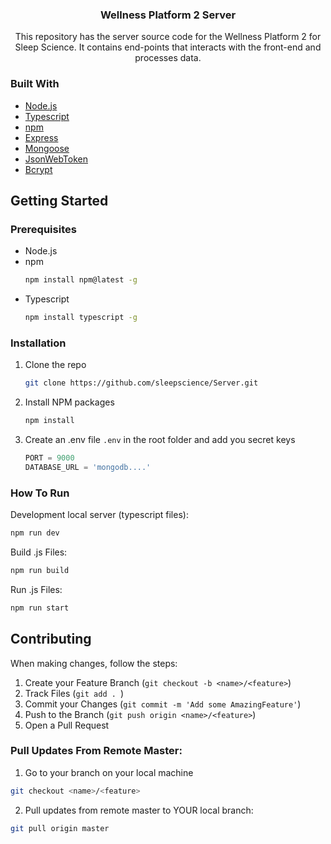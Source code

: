 <div align="center">

<h3 align="center">Wellness Platform 2 Server</h3>

  <p align="center">
    This repository has the server source code for the Wellness Platform 2 for Sleep Science. It contains end-points that interacts with the front-end and processes data.
  </p>
</div>

### Built With

* [Node.js](https://nodejs.dev/)
* [Typescript](https://www.typescriptlang.org/)
* [npm](https://docs.npmjs.com/)
* [Express](https://expressjs.com/)
* [Mongoose](https://mongoosejs.com/)
* [JsonWebToken](https://github.com/auth0/node-jsonwebtoken)
* [Bcrypt](https://www.npmjs.com/package/bcrypt)

<!-- GETTING STARTED -->
## Getting Started

### Prerequisites

* Node.js
* npm
  ```sh
  npm install npm@latest -g
  ```
* Typescript
  ```sh
  npm install typescript -g
  ```
  
### Installation

1. Clone the repo
   ```sh
   git clone https://github.com/sleepscience/Server.git
   ```
2. Install NPM packages
   ```sh
   npm install
   ```
4. Create an .env file `.env` in the root folder and add you secret keys
   ```js
   PORT = 9000
   DATABASE_URL = 'mongodb....'
   ```
   
### How To Run

Development local server (typescript files): 
```sh
npm run dev
```

Build .js Files: 
```sh
npm run build
```

Run .js Files: 
```sh
npm run start
```

<!-- CONTRIBUTING -->
## Contributing

When making changes, follow the steps:

1. Create your Feature Branch (`git checkout -b <name>/<feature>`)
2. Track Files (`git add . `)
3. Commit your Changes (`git commit -m 'Add some AmazingFeature'`)
4. Push to the Branch (`git push origin <name>/<feature>`)
5. Open a Pull Request

### Pull Updates From Remote Master:

1. Go to your branch on your local machine
  ```sh
  git checkout <name>/<feature>
  ```
2. Pull updates from remote master to YOUR local branch:
```sh
git pull origin master
```

<!-- MARKDOWN LINKS & IMAGES -->
<!-- https://www.markdownguide.org/basic-syntax/#reference-style-links -->
<!-- [contributors-shield]: https://img.shields.io/github/contributors/github_username/repo_name.svg?style=for-the-badge
[contributors-url]: https://github.com/github_username/repo_name/graphs/contributors
[forks-shield]: https://img.shields.io/github/forks/github_username/repo_name.svg?style=for-the-badge
[forks-url]: https://github.com/github_username/repo_name/network/members
[stars-shield]: https://img.shields.io/github/stars/github_username/repo_name.svg?style=for-the-badge
[stars-url]: https://github.com/github_username/repo_name/stargazers
[issues-shield]: https://img.shields.io/github/issues/github_username/repo_name.svg?style=for-the-badge
[issues-url]: https://github.com/github_username/repo_name/issues
[license-shield]: https://img.shields.io/github/license/github_username/repo_name.svg?style=for-the-badge
[license-url]: https://github.com/github_username/repo_name/blob/master/LICENSE.txt
[linkedin-shield]: https://img.shields.io/badge/-LinkedIn-black.svg?style=for-the-badge&logo=linkedin&colorB=555
[linkedin-url]: https://linkedin.com/in/linkedin_username
[product-screenshot]: images/screenshot.png -->
